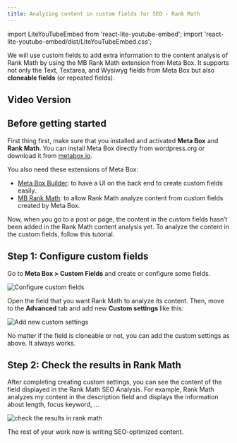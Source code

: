 ```yaml
---
title: Analyzing content in custom fields for SEO - Rank Math
---
```


import LiteYouTubeEmbed from 'react-lite-youtube-embed';
import 'react-lite-youtube-embed/dist/LiteYouTubeEmbed.css';

We will use custom fields to add extra information to the content analysis of Rank Math by using the MB Rank Math extension from Meta Box. It supports not only the Text, Textarea, and Wysiwyg fields from Meta Box but also **cloneable fields** (or repeated fields).

## Video Version

<LiteYouTubeEmbed id='I3ncHxLxwlM' />

## Before getting started

First thing first, make sure that you installed and activated **Meta Box** and **Rank Math**. You can install Meta Box directly from wordpress.org or download it from [metabox.io](https://metabox.io/). 

You also need these extensions of Meta Box:

* [Meta Box Builder](https://metabox.io/plugins/meta-box-builder/): to have a UI on the back end to create custom fields easily.
* [MB Rank Math](https://metabox.io/plugins/mb-rank-math/): to allow Rank Math analyze content from custom fields created by Meta Box. 

Now, when you go to a post or page, the content in the custom fields hasn’t been added in the Rank Math content analysis yet. To analyze the content in the custom fields, follow this tutorial.

## Step 1: Configure custom fields

Go to **Meta Box > Custom Fields** and create or configure some fields.

![Configure custom fields](https://i.imgur.com/cFQO3vS.png)

Open the field that you want Rank Math to analyze its content. Then, move to the **Advanced** tab and add new **Custom settings** like this:

![Add new custom settings](https://i.imgur.com/dnbaj7F.png)

No matter if the field is cloneable or not, you can add the custom settings as above. It always works.

## Step 2: Check the results in Rank Math

After completing creating custom settings, you can see the content of the field displayed in the Rank Math SEO Analysis. For example, Rank Math analyzes my content in the description field and displays the information about length, focus keyword, …

![check the results in rank math](https://i.imgur.com/5Ziy5wE.png)

The rest of your work now is writing SEO-optimized content.
